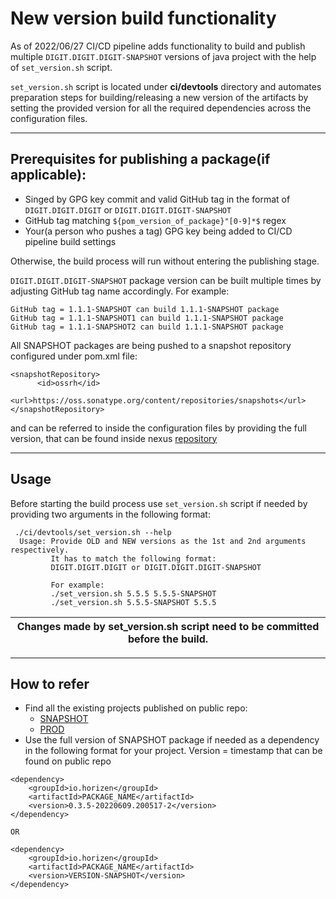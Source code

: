 # New version build functionality

As of 2022/06/27 CI/CD pipeline adds functionality to build and publish multiple `DIGIT.DIGIT.DIGIT-SNAPSHOT` versions of java project
with the help of `set_version.sh` script.

`set_version.sh` script is located under **ci/devtools** directory and automates preparation steps for building/releasing a new
version of the artifacts by setting the provided version for all the required dependencies across the configuration files.

---
## Prerequisites for publishing a package(if applicable):
  - Singed by GPG key commit and valid GitHub tag in the format of `DIGIT.DIGIT.DIGIT` or `DIGIT.DIGIT.DIGIT-SNAPSHOT`
  - GitHub tag matching `${pom_version_of_package}"[0-9]*$` regex
  - Your(a person who pushes a tag) GPG key being added to CI/CD pipeline build settings

Otherwise, the build process will run without entering the publishing stage.

`DIGIT.DIGIT.DIGIT-SNAPSHOT` package version can be built multiple times by adjusting GitHub tag name accordingly. For example:
```
GitHub tag = 1.1.1-SNAPSHOT can build 1.1.1-SNAPSHOT package
GitHub tag = 1.1.1-SNAPSHOT1 can build 1.1.1-SNAPSHOT package
GitHub tag = 1.1.1-SNAPSHOT2 can build 1.1.1-SNAPSHOT package
```
All SNAPSHOT packages are being pushed to a snapshot repository configured under pom.xml file:
```
<snapshotRepository>
      <id>ossrh</id>
      <url>https://oss.sonatype.org/content/repositories/snapshots</url>
</snapshotRepository>
```
and can be referred to inside the configuration files by providing the full version, that can be found inside nexus [repository](https://oss.sonatype.org/content/repositories/snapshots/io/horizen/)

---
## Usage
Before starting the build process use `set_version.sh` script if needed by providing two arguments in the following format:
```
 ./ci/devtools/set_version.sh --help
  Usage: Provide OLD and NEW versions as the 1st and 2nd arguments respectively.
         It has to match the following format:
         DIGIT.DIGIT.DIGIT or DIGIT.DIGIT.DIGIT-SNAPSHOT

         For example:
         ./set_version.sh 5.5.5 5.5.5-SNAPSHOT
         ./set_version.sh 5.5.5-SNAPSHOT 5.5.5
```
| Changes made by set_version.sh script need to be committed before the build. |
|------------------------------------------------------------------------------|

---
## How to refer
- Find all the existing projects published on public repo:
  - [SNAPSHOT](https://oss.sonatype.org/content/repositories/snapshots/io/horizen/)
  - [PROD](https://repo.maven.apache.org/maven2/io/horizen/)
- Use the full version of SNAPSHOT package if needed as a dependency in the following format for your project. Version = timestamp that can be found on public repo
```
<dependency>
    <groupId>io.horizen</groupId>
    <artifactId>PACKAGE_NAME</artifactId>
    <version>0.3.5-20220609.200517-2</version>
</dependency>

OR

<dependency>
    <groupId>io.horizen</groupId>
    <artifactId>PACKAGE_NAME</artifactId>
    <version>VERSION-SNAPSHOT</version>
</dependency>
```
